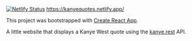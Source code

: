 [![Netlify Status](https://api.netlify.com/api/v1/badges/075a4907-4eb5-4216-a5fa-64b022f5999d/deploy-status)](https://app.netlify.com/sites/kanyequotes/deploys)
https://kanyequotes.netlify.app/

This project was bootstrapped with [Create React App](https://github.com/facebook/create-react-app).

A little website that displays a Kanye West quote using the [kanye.rest](https://kanye.rest/) API.
